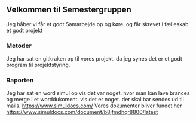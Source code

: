 ## Velkommen til Semestergruppen

Jeg håber vi får et godt Samarbejde op og køre. og får skrevet i fælleskab et godt projekt


### Metoder

Jeg har sat en gitkraken op til vores projekt. da jeg synes det er et godt program til projektstyring.

### Raporten
Jeg har sat en word simul op vis det var noget.
hvor man kan lave brances og merge i et worddukoment. vis det er noget.
der skal bar sendes ud til mails. https://www.simuldocs.com/
Vores dokumenter bliver fundet her https://www.simuldocs.com/document/b8jfmdhqr8800/latest
